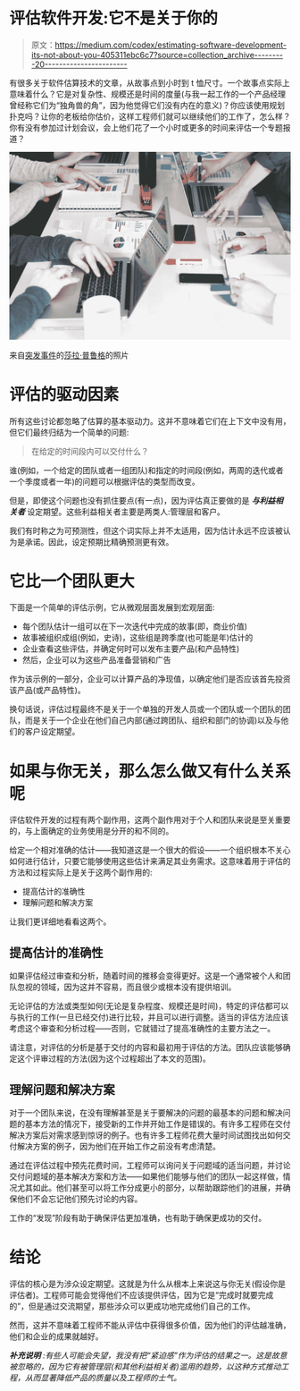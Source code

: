# 评估软件开发:它不是关于你的

> 原文：<https://medium.com/codex/estimating-software-development-its-not-about-you-405311ebc6c7?source=collection_archive---------20----------------------->

有很多关于软件估算技术的文章，从故事点到小时到 t 恤尺寸。一个故事点实际上意味着什么？它是对复杂性、规模还是时间的度量(与我一起工作的一个产品经理曾经称它们为“独角兽的角”，因为他觉得它们没有内在的意义)？你应该使用规划扑克吗？让你的老板给你估价，这样工程师们就可以继续他们的工作了，怎么样？你有没有参加过计划会议，会上他们花了一个小时或更多的时间来评估一个专题报道？

![](img/d7a4952e39dcb6928c040679b05df0e3.png)

来自[突发事件](https://burst.shopify.com/shopping?utm_campaign=photo_credit&amp;utm_content=Free+Stock+Photo+of+Team+Sales+Business+Meeting+%E2%80%94+HD+Images&amp;utm_medium=referral&amp;utm_source=credit)的[莎拉·普鲁格](https://burst.shopify.com/@sarahpflugphoto?utm_campaign=photo_credit&amp;utm_content=Free+Stock+Photo+of+Team+Sales+Business+Meeting+%E2%80%94+HD+Images&amp;utm_medium=referral&amp;utm_source=credit)的照片

# 评估的驱动因素

所有这些讨论都忽略了估算的基本驱动力。这并不意味着它们在上下文中没有用，但它们最终归结为一个简单的问题:

> 在给定的时间段内可以交付什么？

谁(例如，一个给定的团队或者一组团队)和指定的时间段(例如，两周的迭代或者一个季度或者一年)的问题可以根据评估的类型而改变。

但是，即使这个问题也没有抓住要点(有一点)，因为评估真正要做的是 ***与利益相关者*** 设定期望。这些利益相关者主要是两类人:管理层和客户。

我们有时称之为可预测性，但这个词实际上并不太适用，因为估计永远不应该被认为是承诺。因此，设定预期比精确预测更有效。

# 它比一个团队更大

下面是一个简单的评估示例，它从微观层面发展到宏观层面:

*   每个团队估计一组可以在下一次迭代中完成的故事(即，商业价值)
*   故事被组织成组(例如，史诗)，这些组是跨季度(也可能是年)估计的
*   企业查看这些评估，并确定何时可以发布主要产品(和产品特性)
*   然后，企业可以为这些产品准备营销和广告

作为该示例的一部分，企业可以计算产品的净现值，以确定他们是否应该首先投资该产品(或产品特性)。

换句话说，评估过程最终不是关于一个单独的开发人员或一个团队或一个团队的团队，而是关于一个企业在他们自己内部(通过跨团队、组织和部门的协调)以及与他们的客户设定期望。

# 如果与你无关，那么怎么做又有什么关系呢

评估软件开发的过程有两个副作用，这两个副作用对于个人和团队来说是至关重要的，与上面确定的业务使用是分开的和不同的。

给定一个相对准确的估计——我知道这是一个很大的假设——一个组织根本不关心如何进行估计，只要它能够使用这些估计来满足其业务需求。这意味着用于评估的方法和过程实际上是关于这两个副作用的:

*   提高估计的准确性
*   理解问题和解决方案

让我们更详细地看看这两个。

## 提高估计的准确性

如果评估经过审查和分析，随着时间的推移会变得更好。这是一个通常被个人和团队忽视的领域，因为这并不容易，而且很少或根本没有提供培训。

无论评估的方法或类型如何(无论是复杂程度、规模还是时间)，特定的评估都可以与执行的工作(一旦已经交付)进行比较，并且可以进行调整。适当的评估方法应该考虑这个审查和分析过程——否则，它就错过了提高准确性的主要方法之一。

请注意，对评估的分析是基于交付的内容和最初用于评估的方法。团队应该能够确定这个评审过程的方法(因为这个过程超出了本文的范围)。

## 理解问题和解决方案

对于一个团队来说，在没有理解甚至是关于要解决的问题的最基本的问题和解决问题的基本方法的情况下，接受新的工作并开始工作是错误的。有许多工程师在交付解决方案后对需求感到惊讶的例子。也有许多工程师花费大量时间试图找出如何交付解决方案的例子，因为他们在开始工作之前没有考虑清楚。

通过在评估过程中预先花费时间，工程师可以询问关于问题域的适当问题，并讨论交付问题域的基本解决方案和方法——如果他们能够与他们的团队一起这样做，情况尤其如此。他们甚至可以将工作分成更小的部分，以帮助跟踪他们的进展，并确保他们不会忘记他们预先讨论的内容。

工作的“发现”阶段有助于确保评估更加准确，也有助于确保更成功的交付。

# 结论

评估的核心是为涉众设定期望。这就是为什么从根本上来说这与你无关(假设你是评估者)。工程师可能会觉得他们不应该提供评估，因为它是“完成时就要完成的”，但是通过交流期望，那些涉众可以更成功地完成他们自己的工作。

然而，这并不意味着工程师不能从评估中获得很多价值，因为他们的评估越准确，他们和企业的成果就越好。

***补充说明*** *:有些人可能会失望，我没有把“紧迫感”作为评估的结果之一。这是故意被忽略的，因为它有被管理层(和其他利益相关者)滥用的趋势，以这种方式推动工程，从而显著降低产品的质量以及工程师的士气。*